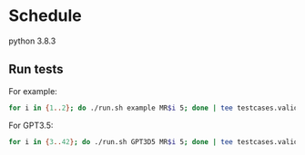 # Schedule

python 3.8.3

## Run tests

For example:

```sh
for i in {1..2}; do ./run.sh example MR$i 5; done | tee testcases.validate.md
```

For GPT3.5:

```sh
for i in {3..42}; do ./run.sh GPT3D5 MR$i 5; done | tee testcases.validate.md
```
